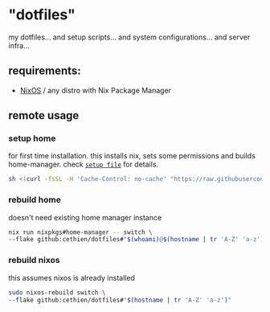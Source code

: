 # "dotfiles"

my dotfiles... and setup scripts... and system configurations... and server
infra...

## requirements:

- [NixOS](https://nixos.org/) / any distro with Nix Package Manager

## remote usage

### setup home

for first time installation. this installs nix, sets some permissions and builds
home-manager. check [`setup file`](./setup-home.sh) for details.

```bash
sh <(curl -fsSL -H 'Cache-Control: no-cache' "https://raw.githubusercontent.com/cethien/dotfiles/main/setup-home.sh")
```

### rebuild home

doesn't need existing home manager instance

```bash
nix run nixpkgs#home-manager -- switch \
--flake github:cethien/dotfiles#"$(whoami)@$(hostname | tr 'A-Z' 'a-z')" -b bak-hm-"$(date +%Y%m%d_%H%M%S)"
```

### rebuild nixos

this assumes nixos is already installed

```bash
sudo nixos-rebuild switch \
--flake github:cethien/dotfiles#"$(hostname | tr 'A-Z' 'a-z')"
```
